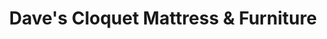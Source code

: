 ---
title: "Dave's Cloquet Mattress & Furniture"
url: /cloquet/daves-cloquet-mattress-and-furniture/
shop: furniture
---